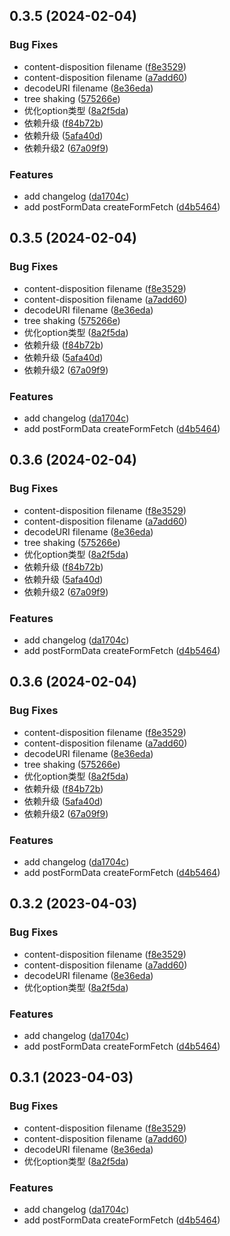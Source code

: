 ## 0.3.5 (2024-02-04)


### Bug Fixes

* content-disposition filename ([f8e3529](https://github.com/ligaopeng123-npm/fetch/commit/f8e3529c3815833221dc7ae21f93d660884615ff))
* content-disposition filename ([a7add60](https://github.com/ligaopeng123-npm/fetch/commit/a7add605c7be104dbf0b6bef550dd6489a40cdfa))
* decodeURI filename ([8e36eda](https://github.com/ligaopeng123-npm/fetch/commit/8e36edad90ca9c66fbd90d7ca69a5a2ec9747019))
* tree shaking ([575266e](https://github.com/ligaopeng123-npm/fetch/commit/575266e1cac5bdc55aaeb3179a1fa78d96a28961))
* 优化option类型 ([8a2f5da](https://github.com/ligaopeng123-npm/fetch/commit/8a2f5dadff4b5669191dc4a154cbcc2393b05da6))
* 依赖升级 ([f84b72b](https://github.com/ligaopeng123-npm/fetch/commit/f84b72b1f7636c4263f1c5622d55f83bf8afac46))
* 依赖升级 ([5afa40d](https://github.com/ligaopeng123-npm/fetch/commit/5afa40dbcb77f9fe10cb052a1ffb7fa601f4084d))
* 依赖升级2 ([67a09f9](https://github.com/ligaopeng123-npm/fetch/commit/67a09f908e0d87b3adf8b58b02a1f2aa4553b0e5))


### Features

* add changelog ([da1704c](https://github.com/ligaopeng123-npm/fetch/commit/da1704cf2f4babafc9ead091476d5c9c046b2465))
* add postFormData createFormFetch ([d4b5464](https://github.com/ligaopeng123-npm/fetch/commit/d4b54645f4206a00f22a0bc44077f75ff3e0fc65))



## 0.3.5 (2024-02-04)


### Bug Fixes

* content-disposition filename ([f8e3529](https://github.com/ligaopeng123-npm/fetch/commit/f8e3529c3815833221dc7ae21f93d660884615ff))
* content-disposition filename ([a7add60](https://github.com/ligaopeng123-npm/fetch/commit/a7add605c7be104dbf0b6bef550dd6489a40cdfa))
* decodeURI filename ([8e36eda](https://github.com/ligaopeng123-npm/fetch/commit/8e36edad90ca9c66fbd90d7ca69a5a2ec9747019))
* tree shaking ([575266e](https://github.com/ligaopeng123-npm/fetch/commit/575266e1cac5bdc55aaeb3179a1fa78d96a28961))
* 优化option类型 ([8a2f5da](https://github.com/ligaopeng123-npm/fetch/commit/8a2f5dadff4b5669191dc4a154cbcc2393b05da6))
* 依赖升级 ([f84b72b](https://github.com/ligaopeng123-npm/fetch/commit/f84b72b1f7636c4263f1c5622d55f83bf8afac46))
* 依赖升级 ([5afa40d](https://github.com/ligaopeng123-npm/fetch/commit/5afa40dbcb77f9fe10cb052a1ffb7fa601f4084d))
* 依赖升级2 ([67a09f9](https://github.com/ligaopeng123-npm/fetch/commit/67a09f908e0d87b3adf8b58b02a1f2aa4553b0e5))


### Features

* add changelog ([da1704c](https://github.com/ligaopeng123-npm/fetch/commit/da1704cf2f4babafc9ead091476d5c9c046b2465))
* add postFormData createFormFetch ([d4b5464](https://github.com/ligaopeng123-npm/fetch/commit/d4b54645f4206a00f22a0bc44077f75ff3e0fc65))



## 0.3.6 (2024-02-04)


### Bug Fixes

* content-disposition filename ([f8e3529](https://github.com/ligaopeng123-npm/fetch/commit/f8e3529c3815833221dc7ae21f93d660884615ff))
* content-disposition filename ([a7add60](https://github.com/ligaopeng123-npm/fetch/commit/a7add605c7be104dbf0b6bef550dd6489a40cdfa))
* decodeURI filename ([8e36eda](https://github.com/ligaopeng123-npm/fetch/commit/8e36edad90ca9c66fbd90d7ca69a5a2ec9747019))
* tree shaking ([575266e](https://github.com/ligaopeng123-npm/fetch/commit/575266e1cac5bdc55aaeb3179a1fa78d96a28961))
* 优化option类型 ([8a2f5da](https://github.com/ligaopeng123-npm/fetch/commit/8a2f5dadff4b5669191dc4a154cbcc2393b05da6))
* 依赖升级 ([f84b72b](https://github.com/ligaopeng123-npm/fetch/commit/f84b72b1f7636c4263f1c5622d55f83bf8afac46))
* 依赖升级 ([5afa40d](https://github.com/ligaopeng123-npm/fetch/commit/5afa40dbcb77f9fe10cb052a1ffb7fa601f4084d))
* 依赖升级2 ([67a09f9](https://github.com/ligaopeng123-npm/fetch/commit/67a09f908e0d87b3adf8b58b02a1f2aa4553b0e5))


### Features

* add changelog ([da1704c](https://github.com/ligaopeng123-npm/fetch/commit/da1704cf2f4babafc9ead091476d5c9c046b2465))
* add postFormData createFormFetch ([d4b5464](https://github.com/ligaopeng123-npm/fetch/commit/d4b54645f4206a00f22a0bc44077f75ff3e0fc65))



## 0.3.6 (2024-02-04)


### Bug Fixes

* content-disposition filename ([f8e3529](https://github.com/ligaopeng123-npm/fetch/commit/f8e3529c3815833221dc7ae21f93d660884615ff))
* content-disposition filename ([a7add60](https://github.com/ligaopeng123-npm/fetch/commit/a7add605c7be104dbf0b6bef550dd6489a40cdfa))
* decodeURI filename ([8e36eda](https://github.com/ligaopeng123-npm/fetch/commit/8e36edad90ca9c66fbd90d7ca69a5a2ec9747019))
* tree shaking ([575266e](https://github.com/ligaopeng123-npm/fetch/commit/575266e1cac5bdc55aaeb3179a1fa78d96a28961))
* 优化option类型 ([8a2f5da](https://github.com/ligaopeng123-npm/fetch/commit/8a2f5dadff4b5669191dc4a154cbcc2393b05da6))
* 依赖升级 ([f84b72b](https://github.com/ligaopeng123-npm/fetch/commit/f84b72b1f7636c4263f1c5622d55f83bf8afac46))
* 依赖升级 ([5afa40d](https://github.com/ligaopeng123-npm/fetch/commit/5afa40dbcb77f9fe10cb052a1ffb7fa601f4084d))
* 依赖升级2 ([67a09f9](https://github.com/ligaopeng123-npm/fetch/commit/67a09f908e0d87b3adf8b58b02a1f2aa4553b0e5))


### Features

* add changelog ([da1704c](https://github.com/ligaopeng123-npm/fetch/commit/da1704cf2f4babafc9ead091476d5c9c046b2465))
* add postFormData createFormFetch ([d4b5464](https://github.com/ligaopeng123-npm/fetch/commit/d4b54645f4206a00f22a0bc44077f75ff3e0fc65))



## 0.3.2 (2023-04-03)


### Bug Fixes

* content-disposition filename ([f8e3529](https://github.com/ligaopeng123-npm/fetch/commit/f8e3529c3815833221dc7ae21f93d660884615ff))
* content-disposition filename ([a7add60](https://github.com/ligaopeng123-npm/fetch/commit/a7add605c7be104dbf0b6bef550dd6489a40cdfa))
* decodeURI filename ([8e36eda](https://github.com/ligaopeng123-npm/fetch/commit/8e36edad90ca9c66fbd90d7ca69a5a2ec9747019))
* 优化option类型 ([8a2f5da](https://github.com/ligaopeng123-npm/fetch/commit/8a2f5dadff4b5669191dc4a154cbcc2393b05da6))


### Features

* add changelog ([da1704c](https://github.com/ligaopeng123-npm/fetch/commit/da1704cf2f4babafc9ead091476d5c9c046b2465))
* add postFormData createFormFetch ([d4b5464](https://github.com/ligaopeng123-npm/fetch/commit/d4b54645f4206a00f22a0bc44077f75ff3e0fc65))



## 0.3.1 (2023-04-03)


### Bug Fixes

* content-disposition filename ([f8e3529](https://github.com/ligaopeng123-npm/fetch/commit/f8e3529c3815833221dc7ae21f93d660884615ff))
* content-disposition filename ([a7add60](https://github.com/ligaopeng123-npm/fetch/commit/a7add605c7be104dbf0b6bef550dd6489a40cdfa))
* decodeURI filename ([8e36eda](https://github.com/ligaopeng123-npm/fetch/commit/8e36edad90ca9c66fbd90d7ca69a5a2ec9747019))
* 优化option类型 ([8a2f5da](https://github.com/ligaopeng123-npm/fetch/commit/8a2f5dadff4b5669191dc4a154cbcc2393b05da6))


### Features

* add changelog ([da1704c](https://github.com/ligaopeng123-npm/fetch/commit/da1704cf2f4babafc9ead091476d5c9c046b2465))
* add postFormData createFormFetch ([d4b5464](https://github.com/ligaopeng123-npm/fetch/commit/d4b54645f4206a00f22a0bc44077f75ff3e0fc65))



